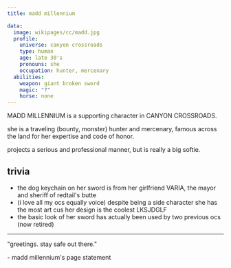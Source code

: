 ```yaml
---
title: madd millennium

data:
  image: wikipages/cc/madd.jpg
  profile:
    universe: canyon crossroads
    type: human
    age: late 30's
    pronouns: she
    occupation: hunter, mercenary
  abilities:
    weapon: giant broken sword
    magic: "?"
    horse: none
---
```


MADD MILLENNIUM is a supporting character in CANYON CROSSROADS.

she is a traveling (bounty, monster) hunter and mercenary, famous across the land for her expertise and code of honor.

projects a serious and professional manner, but is really a big softie.

## trivia

- the dog keychain on her sword is from her girlfriend VARIA, the mayor and sheriff of redtail's butte
- (i love all my ocs equally voice) despite being a side character she has the most art cus her design is the coolest LKSJDGLF
- the basic look of her sword has actually been used by two previous ocs (now retired)

---

"greetings. stay safe out there."

\- madd millennium's page statement
